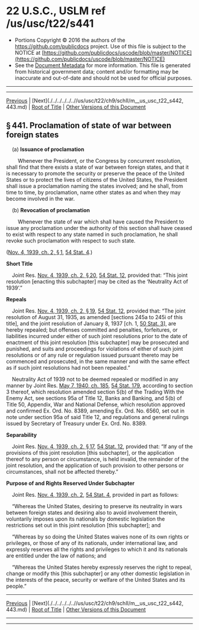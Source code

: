 ---
---

# 22 U.S.C., USLM ref /us/usc/t22/s441

* Portions Copyright © 2016 the authors of the https://github.com/publicdocs project.
  Use of this file is subject to the NOTICE at [https://github.com/publicdocs/uscode/blob/master/NOTICE](https://github.com/publicdocs/uscode/blob/master/NOTICE)
* See the [Document Metadata](././../../../../..//README.md) for more information.
  This file is generated from historical government data; content and/or formatting may be inaccurate and out-of-date and should not be used for official purposes.

----------
----------

[Previous](./../../../../..//us/usc/t22/ch9/schII/m__us_usc_t22_ch9_schII.md) | [Next](./../../../../..//us/usc/t22/ch9/schII/m__us_usc_t22_s442, 443.md) | [Root of Title](./../../../../../) | [Other Versions of this Document](https://publicdocs.github.io/go/links?ns=uslm&ref=%2Fus%2Fusc%2Ft22%2Fs441)

## § 441. Proclamation of state of war between foreign states

    (a) __Issuance of proclamation__ 

        Whenever the President, or the Congress by concurrent resolution, shall find that there exists a state of war between foreign states, and that it is necessary to promote the security or preserve the peace of the United States or to protect the lives of citizens of the United States, the President shall issue a proclamation naming the states involved; and he shall, from time to time, by proclamation, name other states as and when they may become involved in the war.

    (b) __Revocation of proclamation__ 

        Whenever the state of war which shall have caused the President to issue any proclamation under the authority of this section shall have ceased to exist with respect to any state named in such proclamation, he shall revoke such proclamation with respect to such state.

([Nov. 4, 1939, ch. 2, § 1][/us/act/1939-11-04/ch2/s1], [54 Stat. 4][/us/stat/54/4].)

 __Short Title__ 

    Joint Res. [Nov. 4, 1939, ch. 2, § 20][/us/act/1939-11-04/ch2/s20], [54 Stat. 12][/us/stat/54/12], provided that: “This joint resolution \[enacting this subchapter\] may be cited as the ‘Neutrality Act of 1939’.”

 __Repeals__ 

    Joint Res. [Nov. 4, 1939, ch. 2, § 19][/us/act/1939-11-04/ch2/s19], [54 Stat. 12][/us/stat/54/12], provided that: “The joint resolution of August 31, 1935, as amended \[sections 245a to 245i of this title\], and the joint resolution of January 8, 1937 \[ch. 1, [50 Stat. 3][/us/stat/50/3]\], are hereby repealed; but offenses committed and penalties, forfeitures, or liabilities incurred under either of such joint resolutions prior to the date of enactment of this joint resolution \[this subchapter\] may be prosecuted and punished, and suits and proceedings for violations of either of such joint resolutions or of any rule or regulation issued pursuant thereto may be commenced and prosecuted, in the same manner and with the same effect as if such joint resolutions had not been repealed.”

    Neutrality Act of 1939 not to be deemed repealed or modified in any manner by Joint Res. [May 7, 1940, ch. 185][/us/act/1940-05-07/ch185], [54 Stat. 179][/us/stat/54/179], according to section 3 thereof, which resolution amended section 5(b) of the Trading With the Enemy Act, see sections 95a of Title 12, Banks and Banking, and 5(b) of Title 50, Appendix, War and National Defense, which resolution approved and confirmed Ex. Ord. No. 8389, amending Ex. Ord. No. 6560, set out in note under section 95a of said Title 12, and regulations and general rulings issued by Secretary of Treasury under Ex. Ord. No. 8389.

 __Separability__ 

    Joint Res. [Nov. 4, 1939, ch. 2, § 17][/us/act/1939-11-04/ch2/s17], [54 Stat. 12][/us/stat/54/12], provided that: “If any of the provisions of this joint resolution \[this subchapter\], or the application thereof to any person or circumstance, is held invalid, the remainder of the joint resolution, and the application of such provision to other persons or circumstances, shall not be affected thereby.”

 __Purpose of and Rights Reserved Under Subchapter__ 

    Joint Res. [Nov. 4, 1939, ch. 2][/us/act/1939-11-04/ch2], [54 Stat. 4][/us/stat/54/4], provided in part as follows:

    “Whereas the United States, desiring to preserve its neutrality in wars between foreign states and desiring also to avoid involvement therein, voluntarily imposes upon its nationals by domestic legislation the restrictions set out in this joint resolution \[this subchapter\]; and

    “Whereas by so doing the United States waives none of its own rights or privileges, or those of any of its nationals, under international law, and expressly reserves all the rights and privileges to which it and its nationals are entitled under the law of nations; and

    “Whereas the United States hereby expressly reserves the right to repeal, change or modify this \[this subchapter\] or any other domestic legislation in the interests of the peace, security or welfare of the United States and its people.”

----------

[Previous](./../../../../..//us/usc/t22/ch9/schII/m__us_usc_t22_ch9_schII.md) | [Next](./../../../../..//us/usc/t22/ch9/schII/m__us_usc_t22_s442, 443.md) | [Root of Title](./../../../../../) | [Other Versions of this Document](https://publicdocs.github.io/go/links?ns=uslm&ref=%2Fus%2Fusc%2Ft22%2Fs441)

----------
----------

[/us/act/1939-11-04/ch2/s1]: https://publicdocs.github.io/go/links?ns=uslm&ref=%2Fus%2Fact%2F1939-11-04%2Fch2%2Fs1
[/us/stat/54/4]: https://publicdocs.github.io/go/links?ns=uslm&ref=%2Fus%2Fstat%2F54%2F4
[/us/act/1939-11-04/ch2/s20]: https://publicdocs.github.io/go/links?ns=uslm&ref=%2Fus%2Fact%2F1939-11-04%2Fch2%2Fs20
[/us/stat/54/12]: https://publicdocs.github.io/go/links?ns=uslm&ref=%2Fus%2Fstat%2F54%2F12
[/us/act/1939-11-04/ch2/s19]: https://publicdocs.github.io/go/links?ns=uslm&ref=%2Fus%2Fact%2F1939-11-04%2Fch2%2Fs19
[/us/stat/54/12]: https://publicdocs.github.io/go/links?ns=uslm&ref=%2Fus%2Fstat%2F54%2F12
[/us/stat/50/3]: https://publicdocs.github.io/go/links?ns=uslm&ref=%2Fus%2Fstat%2F50%2F3
[/us/act/1940-05-07/ch185]: https://publicdocs.github.io/go/links?ns=uslm&ref=%2Fus%2Fact%2F1940-05-07%2Fch185
[/us/stat/54/179]: https://publicdocs.github.io/go/links?ns=uslm&ref=%2Fus%2Fstat%2F54%2F179
[/us/act/1939-11-04/ch2/s17]: https://publicdocs.github.io/go/links?ns=uslm&ref=%2Fus%2Fact%2F1939-11-04%2Fch2%2Fs17
[/us/stat/54/12]: https://publicdocs.github.io/go/links?ns=uslm&ref=%2Fus%2Fstat%2F54%2F12
[/us/act/1939-11-04/ch2]: https://publicdocs.github.io/go/links?ns=uslm&ref=%2Fus%2Fact%2F1939-11-04%2Fch2
[/us/stat/54/4]: https://publicdocs.github.io/go/links?ns=uslm&ref=%2Fus%2Fstat%2F54%2F4


